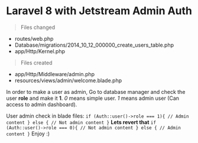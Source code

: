 # Laravel 8 with Jetstream Admin Auth
> Files changed
- routes/web.php
- Database/migrations/2014_10_12_000000_create_users_table.php
- app/Http/Kernel.php

> Files created
- app/Http/Middleware/admin.php
- resources/views/admin/welcome.blade.php

In order to make a user as admin, Go to database manager and check the user **role** and make it **1**.
*0* means simple user.
*1* means admin user (Can access to admin dashboard).

User admin check in blade files:
`
if (Auth::user()->role === 1){
  // Admin content
} else {
  // Not admin content
}
`
**Lets revert that**
`
if (Auth::user()->role === 0){
  // Not admin content
} else {
  // Admin content
}
`
Enjoy :)
